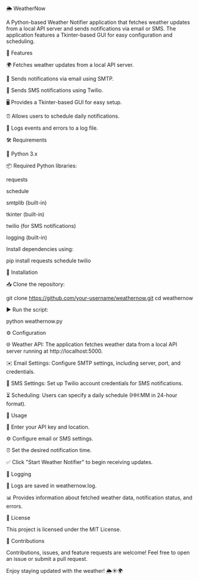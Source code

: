 🌦️ WeatherNow

A Python-based Weather Notifier application that fetches weather updates from a local API server and sends notifications via email or SMS. The application features a Tkinter-based GUI for easy configuration and scheduling.

🚀 Features

🌍 Fetches weather updates from a local API server.

📧 Sends notifications via email using SMTP.

📱 Sends SMS notifications using Twilio.

🖥️ Provides a Tkinter-based GUI for easy setup.

⏰ Allows users to schedule daily notifications.

📝 Logs events and errors to a log file.

🛠️ Requirements

🐍 Python 3.x

📦 Required Python libraries:

requests

schedule

smtplib (built-in)

tkinter (built-in)

twilio (for SMS notifications)

logging (built-in)

Install dependencies using:

pip install requests schedule twilio

🔧 Installation

📥 Clone the repository:

git clone https://github.com/your-username/weathernow.git
cd weathernow

▶️ Run the script:

python weathernow.py

⚙️ Configuration

🌐 Weather API: The application fetches weather data from a local API server running at http://localhost:5000.

✉️ Email Settings: Configure SMTP settings, including server, port, and credentials.

📲 SMS Settings: Set up Twilio account credentials for SMS notifications.

⏳ Scheduling: Users can specify a daily schedule (HH:MM in 24-hour format).

📌 Usage

🔑 Enter your API key and location.

⚙️ Configure email or SMS settings.

⏰ Set the desired notification time.

✅ Click "Start Weather Notifier" to begin receiving updates.

📜 Logging

📝 Logs are saved in weathernow.log.

📊 Provides information about fetched weather data, notification status, and errors.

📄 License

This project is licensed under the MIT License.

🤝 Contributions

Contributions, issues, and feature requests are welcome! Feel free to open an issue or submit a pull request.

Enjoy staying updated with the weather! 🌦️☀️🌍
